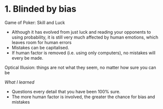 # 1. Blinded by bias

Game of Poker: Skill and Luck

- Although it has evolved from just luck and reading your opponents to using probability, it is still very much affected by human emotions, which leaves room for human errors
- Mistakes can be capitalised.
- If human factor is removed (i.e. using only computers), no mistakes will every be made.

Optical Illusion: things are not what they seem, no matter how sure you can be

*What I learned*

- Questions every detail that you have been 100% sure.
- The more human factor is involved, the greater the chance for bias and mistakes
